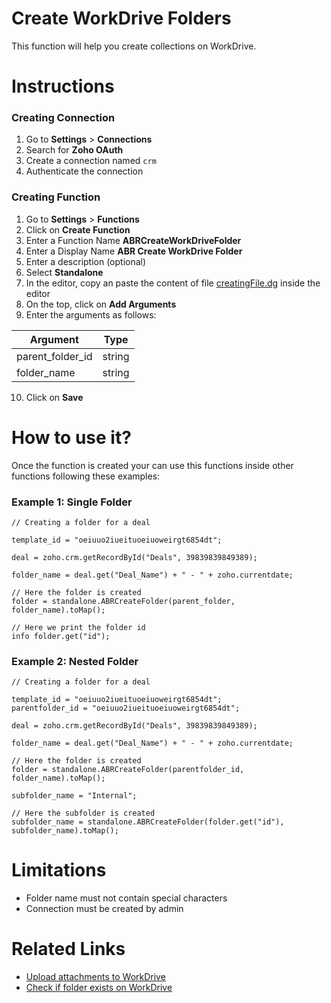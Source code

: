 # Create WorkDrive Folders

This function will help you create collections on WorkDrive.

# Instructions
### Creating Connection
1. Go to **Settings** > **Connections**
2. Search for **Zoho OAuth**
3. Create a connection named `crm`
4. Authenticate the connection 

### Creating Function
1. Go to **Settings** > **Functions**
2. Click on **Create Function**
3. Enter a Function Name **ABRCreateWorkDriveFolder**
4. Enter a Display Name **ABR Create WorkDrive Folder**
5. Enter a description (optional)
6. Select **Standalone**
7. In the editor, copy an paste the content of file [creatingFile.dg](www.google.com) inside the editor
8. On the top, click on **Add Arguments**
9. Enter the arguments as follows:
 
| Argument | Type |
|--|--|
| parent_folder_id | string |
| folder_name | string |
 
 10. Click on **Save**


# How to use it?
Once the function is created your can use this functions inside other functions following these examples:

### Example 1: Single Folder
    // Creating a folder for a deal
    
    template_id = "oeiuuo2iueituoeiuoweirgt6854dt";
    
    deal = zoho.crm.getRecordById("Deals", 39839839849389);
    
    folder_name = deal.get("Deal_Name") + " - " + zoho.currentdate;
    
    // Here the folder is created
    folder = standalone.ABRCreateFolder(parent_folder, folder_name).toMap();
    
    // Here we print the folder id
    info folder.get("id");
  

 ### Example 2: Nested Folder

    // Creating a folder for a deal
    
    template_id = "oeiuuo2iueituoeiuoweirgt6854dt";
    parentfolder_id = "oeiuuo2iueituoeiuoweirgt6854dt";
    
    deal = zoho.crm.getRecordById("Deals", 39839839849389);
    
    folder_name = deal.get("Deal_Name") + " - " + zoho.currentdate;
    
    // Here the folder is created
    folder = standalone.ABRCreateFolder(parentfolder_id, folder_name).toMap();
    
    subfolder_name = "Internal";
    
    // Here the subfolder is created
    subfolder_name = standalone.ABRCreateFolder(folder.get("id"), subfolder_name).toMap();


# Limitations

 - Folder name must not contain special characters
 - Connection must be created by admin

# Related Links

 - [Upload attachments to WorkDrive](www.google.com)
 - [Check if folder exists on WorkDrive](www.google.com)
